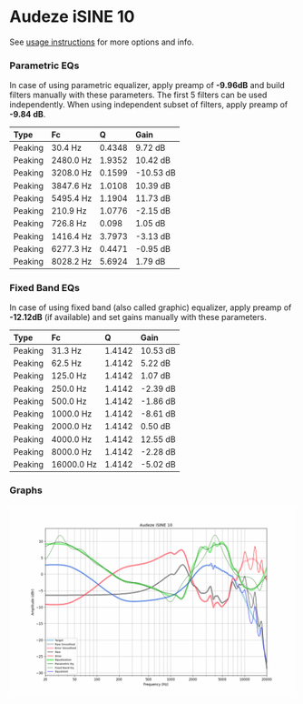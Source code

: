 # Audeze iSINE 10
See [usage instructions](https://github.com/jaakkopasanen/AutoEq#usage) for more options and info.

### Parametric EQs
In case of using parametric equalizer, apply preamp of **-9.96dB** and build filters manually
with these parameters. The first 5 filters can be used independently.
When using independent subset of filters, apply preamp of **-9.84 dB**.

| Type    | Fc        |      Q | Gain      |
|:--------|:----------|:-------|:----------|
| Peaking | 30.4 Hz   | 0.4348 | 9.72 dB   |
| Peaking | 2480.0 Hz | 1.9352 | 10.42 dB  |
| Peaking | 3208.0 Hz | 0.1599 | -10.53 dB |
| Peaking | 3847.6 Hz | 1.0108 | 10.39 dB  |
| Peaking | 5495.4 Hz | 1.1904 | 11.73 dB  |
| Peaking | 210.9 Hz  | 1.0776 | -2.15 dB  |
| Peaking | 726.8 Hz  | 0.098  | 1.05 dB   |
| Peaking | 1416.4 Hz | 3.7973 | -3.13 dB  |
| Peaking | 6277.3 Hz | 0.4471 | -0.95 dB  |
| Peaking | 8028.2 Hz | 5.6924 | 1.79 dB   |

### Fixed Band EQs
In case of using fixed band (also called graphic) equalizer, apply preamp of **-12.12dB**
(if available) and set gains manually with these parameters.

| Type    | Fc         |      Q | Gain     |
|:--------|:-----------|:-------|:---------|
| Peaking | 31.3 Hz    | 1.4142 | 10.53 dB |
| Peaking | 62.5 Hz    | 1.4142 | 5.22 dB  |
| Peaking | 125.0 Hz   | 1.4142 | 1.07 dB  |
| Peaking | 250.0 Hz   | 1.4142 | -2.39 dB |
| Peaking | 500.0 Hz   | 1.4142 | -1.86 dB |
| Peaking | 1000.0 Hz  | 1.4142 | -8.61 dB |
| Peaking | 2000.0 Hz  | 1.4142 | 0.50 dB  |
| Peaking | 4000.0 Hz  | 1.4142 | 12.55 dB |
| Peaking | 8000.0 Hz  | 1.4142 | -2.28 dB |
| Peaking | 16000.0 Hz | 1.4142 | -5.02 dB |

### Graphs
![](./Audeze%20iSINE%2010.png)